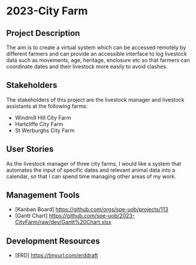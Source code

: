 # 2023-City Farm

## Project Description
The aim is to create a virtual system which can be accessed remotely by different farmers and can provide an accessible interface to log livestock data such as movements, age, heritage, enclosure etc so that farmers can coordinate dates and their livestock more easily to avoid clashes.

## Stakeholders
The stakeholders of this project are the livestock manager and livestock assistants at the following farms:
* Windmill Hill City Farm
* Hartcliffe City Farm
* St Werburghs City Farm

## User Stories
As the livestock manager of three city farms, I would like a system that automates the input of specific dates and relevant animal data into a calendar, so that I can spend time managing other areas of my work.

## Management Tools
* [Kanban Board] https://github.com/orgs/spe-uob/projects/113
* [Gantt Chart] https://github.com/spe-uob/2023-CityFarm/raw/dev/Gantt%20Chart.xlsx

## Development Resources
* [ERD] https://tinyurl.com/erddraft